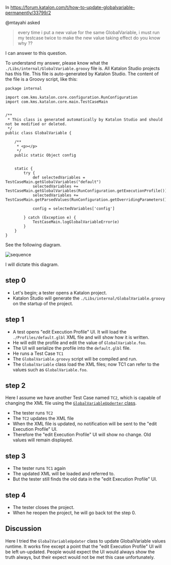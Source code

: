 In
https://forum.katalon.com/t/how-to-update-globalvariable-permanently/33799/2

@mtayahi asked

>every time i put a new value for the same GlobalVariable, i must run my testcase twice to make the new value taking effect
do you know why ??

I can answer to this question.

To understand my answer, please know what the `./Libs/internal/GlobalVariable.groovy` file is. All Katalon Studio projects has this file. This file is auto-generated by Katalon Studio. The content of the file is a Groovy script, like this:

```
package internal

import com.kms.katalon.core.configuration.RunConfiguration
import com.kms.katalon.core.main.TestCaseMain


/**
 * This class is generated automatically by Katalon Studio and should not be modified or deleted.
 */
public class GlobalVariable {

    /**
     * <p></p>
     */
    public static Object config


    static {
        try {
            def selectedVariables = TestCaseMain.getGlobalVariables("default")
			selectedVariables += TestCaseMain.getGlobalVariables(RunConfiguration.getExecutionProfile())
            selectedVariables += TestCaseMain.getParsedValues(RunConfiguration.getOverridingParameters())

            config = selectedVariables['config']

        } catch (Exception e) {
            TestCaseMain.logGlobalVariableError(e)
        }
    }
}

```

See the following diagram.

![sequence](https://kazurayam.github.io/ConfiguringKatalonProjectWithJson/diagrams/out/sequence/sequence.png)

I will dictate this diagram.

## step 0

- Let's begin; a tester opens a Katalon project.
- Katalon Studio will generate the `./Libs/internal/GlobalVariable.groovy` on the startup of the project.

## step 1

- A test opens "edit Execution Profile" UI. It will load the `./Profiles/default.glbl` XML file and will show how it is written.
- He will edit the profile and edit the value of `GlobalVariable.foo`.
- The UI will serialize the profile into the `default.glbl` file.
- He runs a Test Case `TC1`
- The `GlobalVariable.groovy` script will be compiled and run.
- The `GlobalVariable` class load the XML files; now TC1 can refer to the values such as `GlobalVariable.foo`.

## step 2

Here I assume we have another Test Case named `TC2`, which is capable of changing the XML file using the [`GlobalVariableUpderter` class](https://forum.katalon.com/t/how-to-update-globalvariable-permanently/33799).

- The tester runs `TC2`
- The `TC2` updates the XML file
- When the XML file is updated, no notification will be sent to the "edit Execution Profile" UI.
- Therefore the "edit Execution Profile" UI will show no change. Old values will remain displayed.

## step 3

- The tester runs `TC1` again
- The updated XML will be loaded and referred to.
- But the tester still finds the old data in the "edit Execution Profile" UI.

## step 4

- The tester closes the project.
- When he reopen the project, he will go back tot the step 0.


## Discussion

Here I tried the `GlobalVariableUpdater` class to update GlobalVariable values runtime. It works fine except a point that the "edit Execution Profile" UI will be left un-updated. People would expect the UI would always show the truth always, but their expect would not be met this case unfortunately.


